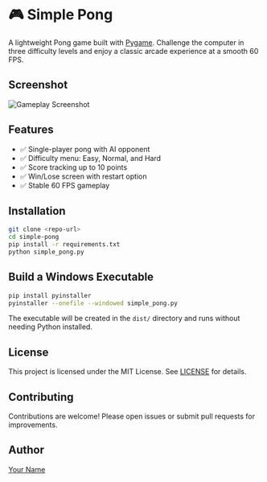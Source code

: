 # 🎮 Simple Pong

A lightweight Pong game built with [Pygame](https://www.pygame.org/). Challenge the computer in three difficulty levels and enjoy a classic arcade experience at a smooth 60 FPS.


## Screenshot
![Gameplay Screenshot](screenshots/gameplay.png)

## Features

- ✅ Single-player pong with AI opponent
- ✅ Difficulty menu: Easy, Normal, and Hard
- ✅ Score tracking up to 10 points
- ✅ Win/Lose screen with restart option
- ✅ Stable 60 FPS gameplay

## Installation

```bash
git clone <repo-url>
cd simple-pong
pip install -r requirements.txt
python simple_pong.py
```

## Build a Windows Executable

```bash
pip install pyinstaller
pyinstaller --onefile --windowed simple_pong.py
```
The executable will be created in the `dist/` directory and runs without needing Python installed.

## License

This project is licensed under the MIT License. See [LICENSE](LICENSE) for details.

## Contributing

Contributions are welcome! Please open issues or submit pull requests for improvements.

## Author

[Your Name](https://github.com/yourusername)

